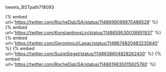 tweets_BSTpath718093

{% embed url='https://twitter.com/RocheDiaUSA/status/1148699099870486528' %}
{% embed url='https://twitter.com/KonstantinosLin/status/1148659530038951937' %}
{% embed url='https://twitter.com/GeronimoJrLapac/status/1148674820483235840' %}
{% embed url='https://twitter.com/SuzieSiegel/status/1148638604828262400' %}
{% embed url='https://twitter.com/RocheDiaUSA/status/1148619835015925760' %}
